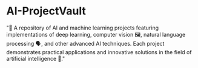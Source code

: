 # AI-ProjectVault
"🧠 A repository of AI and machine learning projects featuring implementations of deep learning, computer vision 🖼️, natural language processing 🗣️, and other advanced AI techniques. Each project demonstrates practical applications and innovative solutions in the field of artificial intelligence 🤖."
